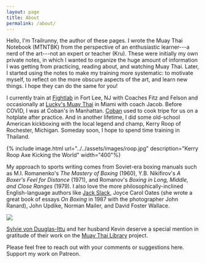 ```yaml
---
layout: page
title: About
permalink: /about/
---
```


Hello, I'm Trailrunny, the author of these pages. I wrote the Muay Thai Notebook (MTNTBK) from
the perspective of an enthusiastic learner---a nerd of the art---not an expert or teacher (Kru).
These were initially my own private notes, in which I wanted to organize the huge amount of
information I was getting from practicing, reading about, and watching Muay Thai. Later, I
started using the notes to make my training more systematic: to motivate myself, to reflect on
the more obscure aspects of the art, and learn new things. I hope they can do the same for you!

I currently train at [Fightlab](https://www.instagram.com/thefightlabusa/) in Fort Lee, NJ with
Coaches Fitz and Felson and occasionally at [Lucky's Muay
Thai](https://www.instagram.com/luckysmuaythai/) in Miami with coach Jacob. Before COVID, I was
at Coban's in Manhattan. [Coban](https://en.wikipedia.org/wiki/Coban_Lookchaomaesaitong) used
to cook tripe for us on a hotplate after practice. And in another lifetime, I did some
old-school American kickboxing with the local legend and champ, Kerry Roop of Rochester,
Michigan. Someday soon, I hope to spend time training in Thailand.

{% include image.html url="../../assets/images/roop.jpg" description="Kerry Roop Axe Kicking
the World" width="400"%}

My approach to sports writing comes from Soviet-era boxing manuals such as M.I.  Romanenko's
*The Mastery of Boxing* (1960), Y.B. Nikifirov's *A Boxer's Feel for Distance* (1971), and
Romanov's *Boxing in Long, Middle, and Close Ranges* (1979). I also love the more
philosophically-inclined English-language authors like [Jack
Slack](https://en.wikipedia.org/wiki/Jack_Slack), Joyce Carol Oates (she wrote a great book of
essays *On Boxing* in 1987 with the photographer John Ranard), John Updike, Norman Mailer, and
David Foster Wallace.

![](../../assets/images/soviet-box.jpg)

[Sylvie von Duuglas-Ittu](https://en.wikipedia.org/wiki/Sylvie_von_Duuglas-Ittu) and her
husband Kevin deserve a special mention in gratitude of their work on the [Muay Thai
Library](https://www.instagram.com/themuaythailibrary/) project.

Please feel free to reach out with your comments or suggestions here. Support my work on
Patreon.
